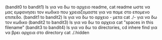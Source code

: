 (bandit0 to bandit1)
ls για να δω το αρχειο readme,
cat readme ωστε να μας εμφανησει τον κωδικο που χρειαζομαστε για να παμε στο επομενο επιπεδο. 
(bandit1 to bandit2)
ls για να δω το αρχειο - 
μετα cat ./- για να δω τον κωδικο 
(bandit2 to bandit3)
ls για να δω τα αρχεια
cat "spaces in this filename"
(bandit3 to bandit4)
ls για να δω τα directories,
cd inhere 
find για να βρει αρχεια στο directory
 cat ./.hidden 

